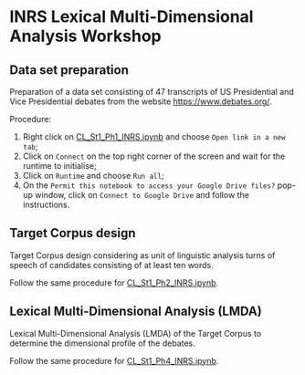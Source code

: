 # INRS Lexical Multi-Dimensional Analysis Workshop

## Data set preparation
Preparation of a data set consisting of 47 transcripts of US Presidential and Vice Presidential debates from the website https://www.debates.org/.

Procedure:

1. Right click on [CL_St1_Ph1_INRS.ipynb](https://colab.research.google.com/drive/1eH7Ruzu_sAmGktotGRCVnlycSQXiEh0H?usp=sharing) and choose `Open link in a new tab`;
2. Click on `Connect` on the top right corner of the screen and wait for the runtime to initialise;
3. Click on `Runtime` and choose `Run all`;
4. On the `Permit this notebook to access your Google Drive files?` pop-up window, click on `Connect to Google Drive` and follow the instructions.

## Target Corpus design
Target Corpus design considering as unit of linguistic analysis turns of speech of candidates consisting of at least ten words.

Follow the same procedure for [CL_St1_Ph2_INRS.ipynb](https://colab.research.google.com/drive/162UcHlgalHTJinV8Jrbi3Rqm3N1Gdbqo?usp=sharing).

## Lexical Multi-Dimensional Analysis (LMDA)
Lexical Multi-Dimensional Analysis (LMDA) of the Target Corpus to determine the dimensional profile of the debates.

Follow the same procedure for [CL_St1_Ph4_INRS.ipynb](https://colab.research.google.com/drive/1_899b8Jv5dlmd97efygRUfEhWntsSo_u?usp=sharing).
